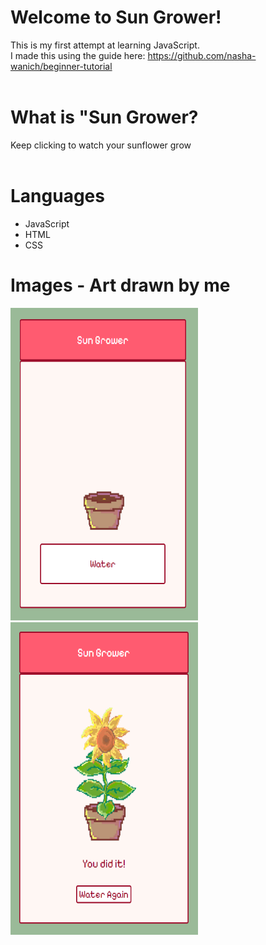 # Welcome to Sun Grower! <br>
This is my first attempt at learning JavaScript. <br>
I made this using the guide here: https://github.com/nasha-wanich/beginner-tutorial
<br>
<br>

# What is "Sun Grower? <br>
Keep clicking to watch your sunflower grow
<br>
<br>

# Languages <br>
- JavaScript
- HTML 
- CSS

# Images - Art drawn by me
<img width="300" height="500" alt="image" src="/displayImages/image1.png" /> <img width="300" height="500" alt="image" src="/displayImages/image2.png" />